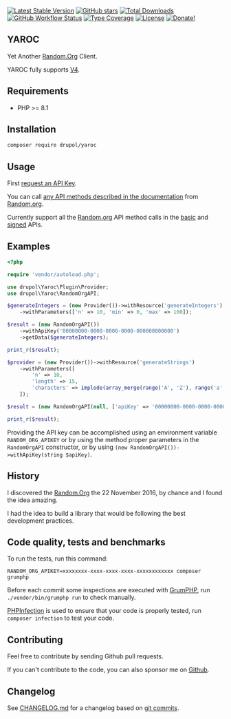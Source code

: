 [![Latest Stable Version][latest stable version]][packagist]
[![GitHub stars][github stars]][packagist]
[![Total Downloads][total downloads]][packagist]
[![GitHub Workflow Status][github workflow status]][github actions]
[![Type Coverage][type coverage]][sheperd type coverage]
[![License][license]][packagist] [![Donate!][donate github]][github sponsor]

## YAROC

Yet Another [Random.Org](https://random.org) Client.

YAROC fully supports [V4](https://api.random.org/json-rpc/4/).

## Requirements

- PHP >= 8.1

## Installation

```bash
composer require drupol/yaroc
```

## Usage

First [request an API Key](https://api.random.org/api-keys).

You can call
[any API methods described in the documentation](https://api.random.org/json-rpc/4/basic)
from [Random.org](https://random.org).

Currently support all the [Random.org](https://random.org) API method calls in
the [basic](https://api.random.org/json-rpc/4/basic) and
[signed](https://api.random.org/json-rpc/4/signed) APIs.

## Examples

```php
<?php

require 'vendor/autoload.php';

use drupol\Yaroc\Plugin\Provider;
use drupol\Yaroc\RandomOrgAPI;

$generateIntegers = (new Provider())->withResource('generateIntegers')
    ->withParameters(['n' => 10, 'min' => 0, 'max' => 100]);

$result = (new RandomOrgAPI())
    ->withApiKey('00000000-0000-0000-0000-000000000000')
    ->getData($generateIntegers);

print_r($result);

$provider = (new Provider())->withResource('generateStrings')
    ->withParameters([
        'n' => 10,
        'length' => 15,
        'characters' => implode(array_merge(range('A', 'Z'), range('a', 'z'), range(0, 9))),
    ]);

$result = (new RandomOrgAPI(null, ['apiKey' => '00000000-0000-0000-0000-000000000000']))->getData($provider);

print_r($result);
```

Providing the API key can be accomplished using an environment variable
`RANDOM_ORG_APIKEY` or by using the method proper parameters in the
`RandomOrgAPI` constructor, or by using
`(new RandomOrgAPI())->withApiKey(string $apiKey)`.

## History

I discovered the [Random.Org](https://random.org) the 22 November 2016, by
chance and I found the idea amazing.

I had the idea to build a library that would be following the best development
practices.

## Code quality, tests and benchmarks

To run the tests, run this command:

```shell
RANDOM_ORG_APIKEY=xxxxxxxx-xxxx-xxxx-xxxx-xxxxxxxxxxxx composer grumphp
```

Before each commit some inspections are executed with
[GrumPHP](https://github.com/phpro/grumphp), run `./vendor/bin/grumphp run` to
check manually.

[PHPInfection](https://github.com/infection/infection) is used to ensure that
your code is properly tested, run `composer infection` to test your code.

## Contributing

Feel free to contribute by sending Github pull requests.

If you can't contribute to the code, you can also sponsor me on
[Github][github sponsor].

## Changelog

See [CHANGELOG.md][changelog-md] for a changelog based on [git
commits][git-commits].

[packagist]: https://packagist.org/packages/drupol/yaroc
[latest stable version]:
  https://img.shields.io/packagist/v/drupol/yaroc.svg?style=flat-square
[github stars]:
  https://img.shields.io/github/stars/drupol/yaroc.svg?style=flat-square
[total downloads]:
  https://img.shields.io/packagist/dt/drupol/yaroc.svg?style=flat-square
[github workflow status]:
  https://img.shields.io/github/actions/workflow/status/drupol/yaroc/tests.yml?branch=master&style=flat-square
[type coverage]:
  https://img.shields.io/badge/dynamic/json?style=flat-square&color=color&label=Type%20coverage&query=message&url=https%3A%2F%2Fshepherd.dev%2Fgithub%2Fdrupol%2Fyaroc%2Fcoverage
[sheperd type coverage]: https://shepherd.dev/github/drupol/yaroc
[license]: https://img.shields.io/packagist/l/drupol/yaroc.svg?style=flat-square
[donate github]:
  https://img.shields.io/badge/Sponsor-Github-brightgreen.svg?style=flat-square
[github actions]: https://github.com/drupol/yaroc/actions
[github sponsor]: https://github.com/sponsors/drupol
[changelog-md]: https://github.com/drupol/yaroc/blob/master/CHANGELOG.md
[git-commits]: https://github.com/drupol/yaroc/commits/master
[changelog-releases]: https://github.com/drupol/yaroc/releases
